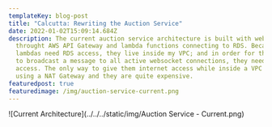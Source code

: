 ```yaml
---
templateKey: blog-post
title: "Calcutta: Rewriting the Auction Service"
date: 2022-01-02T15:09:14.684Z
description: The current auction service architecture is built with websockets
  throught AWS API Gateway and lambda functions connecting to RDS. Because
  lambdas need RDS access, they live inside my VPC; and in order for the lambdas
  to broadcast a message to all active websocket connections, they need internet
  access. The only way to give them internet access while inside a VPC is by
  using a NAT Gateway and they are quite expensive.
featuredpost: true
featuredimage: /img/auction-service-current.png
---
```

![Current Architecture](../../../static/img/Auction Service - Current.png)